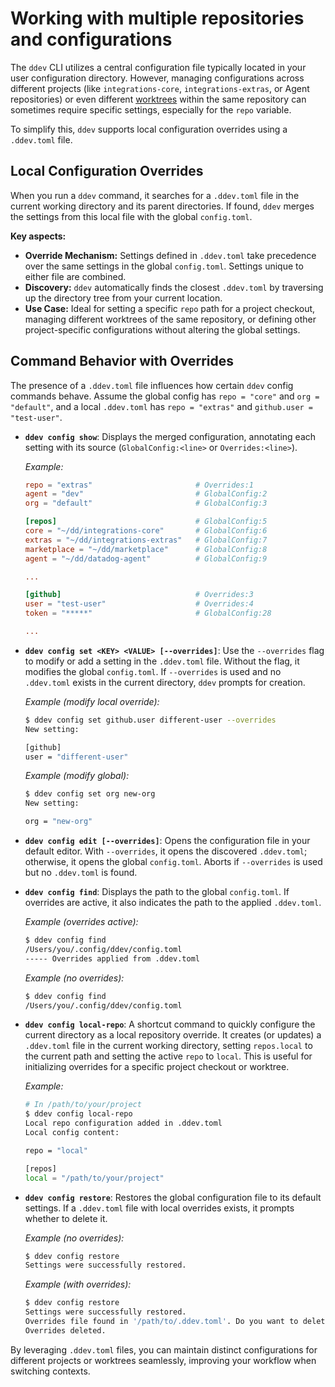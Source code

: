 # Working with multiple repositories and configurations

The `ddev` CLI utilizes a central configuration file typically located in your user configuration directory. However, managing configurations across different projects (like `integrations-core`, `integrations-extras`, or Agent repositories) or even different [worktrees](https://git-scm.com/docs/git-worktree) within the same repository can sometimes require specific settings, especially for the `repo` variable.

To simplify this, `ddev` supports local configuration overrides using a `.ddev.toml` file.

## Local Configuration Overrides

When you run a `ddev` command, it searches for a `.ddev.toml` file in the current working directory and its parent directories. If found, `ddev` merges the settings from this local file with the global `config.toml`.

**Key aspects:**

*   **Override Mechanism:** Settings defined in `.ddev.toml` take precedence over the same settings in the global `config.toml`. Settings unique to either file are combined.
*   **Discovery:** `ddev` automatically finds the closest `.ddev.toml` by traversing up the directory tree from your current location.
*   **Use Case:** Ideal for setting a specific `repo` path for a project checkout, managing different worktrees of the same repository, or defining other project-specific configurations without altering the global settings.

## Command Behavior with Overrides

The presence of a `.ddev.toml` file influences how certain `ddev` config commands behave. Assume the global config has `repo = "core"` and `org = "default"`, and a local `.ddev.toml` has `repo = "extras"` and `github.user = "test-user"`.

*   **`ddev config show`**: Displays the merged configuration, annotating each setting with its source (`GlobalConfig:<line>` or `Overrides:<line>`).

    *Example:*
    ```toml
    repo = "extras"                       # Overrides:1
    agent = "dev"                         # GlobalConfig:2
    org = "default"                       # GlobalConfig:3

    [repos]                               # GlobalConfig:5
    core = "~/dd/integrations-core"       # GlobalConfig:6
    extras = "~/dd/integrations-extras"   # GlobalConfig:7
    marketplace = "~/dd/marketplace"      # GlobalConfig:8
    agent = "~/dd/datadog-agent"          # GlobalConfig:9

    ...

    [github]                              # Overrides:3
    user = "test-user"                    # Overrides:4
    token = "*****"                       # GlobalConfig:28

    ...
    ```

*   **`ddev config set <KEY> <VALUE> [--overrides]`**: Use the `--overrides` flag to modify or add a setting in the `.ddev.toml` file. Without the flag, it modifies the global `config.toml`. If `--overrides` is used and no `.ddev.toml` exists in the current directory, `ddev` prompts for creation.

    *Example (modify local override):*
    ```bash
    $ ddev config set github.user different-user --overrides
    New setting:

    [github]
    user = "different-user"
    ```
    *Example (modify global):*
    ```bash
    $ ddev config set org new-org
    New setting:

    org = "new-org"
    ```

*   **`ddev config edit [--overrides]`**: Opens the configuration file in your default editor. With `--overrides`, it opens the discovered `.ddev.toml`; otherwise, it opens the global `config.toml`. Aborts if `--overrides` is used but no `.ddev.toml` is found.

*   **`ddev config find`**: Displays the path to the global `config.toml`. If overrides are active, it also indicates the path to the applied `.ddev.toml`.

    *Example (overrides active):*
    ```bash
    $ ddev config find
    /Users/you/.config/ddev/config.toml
    ----- Overrides applied from .ddev.toml
    ```
    *Example (no overrides):*
    ```bash
    $ ddev config find
    /Users/you/.config/ddev/config.toml
    ```

*   **`ddev config local-repo`**: A shortcut command to quickly configure the current directory as a local repository override. It creates (or updates) a `.ddev.toml` file in the current working directory, setting `repos.local` to the current path and setting the active `repo` to `local`. This is useful for initializing overrides for a specific project checkout or worktree.

    *Example:*
    ```bash
    # In /path/to/your/project
    $ ddev config local-repo
    Local repo configuration added in .ddev.toml
    Local config content:

    repo = "local"

    [repos]
    local = "/path/to/your/project"

    ```

*   **`ddev config restore`**: Restores the global configuration file to its default settings. If a `.ddev.toml` file with local overrides exists, it prompts whether to delete it.

    *Example (no overrides):*
    ```bash
    $ ddev config restore
    Settings were successfully restored.
    ```

    *Example (with overrides):*
    ```bash
    $ ddev config restore
    Settings were successfully restored.
    Overrides file found in '/path/to/.ddev.toml'. Do you want to delete it? [y/N]: y
    Overrides deleted.
    ```

By leveraging `.ddev.toml` files, you can maintain distinct configurations for different projects or worktrees seamlessly, improving your workflow when switching contexts.
